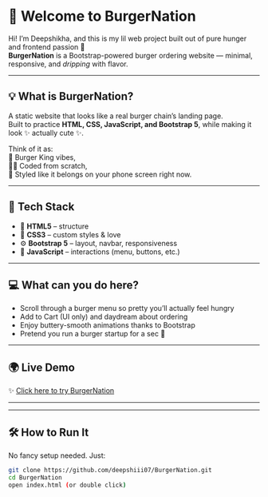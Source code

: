 # 🍔 Welcome to BurgerNation

Hi! I’m Deepshikha, and this is my lil web project built out of pure hunger and frontend passion 🫶  
**BurgerNation** is a Bootstrap-powered burger ordering website — minimal, responsive, and *dripping* with flavor.

---

## 💡 What is BurgerNation?

A static website that looks like a real burger chain’s landing page.  
Built to practice **HTML, CSS, JavaScript, and Bootstrap 5**, while making it look ✨ actually cute ✨.

Think of it as:  
🍔 Burger King vibes,  
👩‍💻 Coded from scratch,  
🎀 Styled like it belongs on your phone screen right now.

---

## 🎨 Tech Stack

- 🧱 **HTML5** – structure
- 🎨 **CSS3** – custom styles & love
- ⚙️ **Bootstrap 5** – layout, navbar, responsiveness
- 🧠 **JavaScript** – interactions (menu, buttons, etc.)

---

## 💻 What can you do here?

- Scroll through a burger menu so pretty you’ll actually feel hungry  
- Add to Cart (UI only) and daydream about ordering  
- Enjoy buttery-smooth animations thanks to Bootstrap  
- Pretend you run a burger startup for a sec 🍟

---

## 🌍 Live Demo

✨ [Click here to try BurgerNation](https://your-deployed-link.netlify.app)  

---

---

## 🛠 How to Run It

No fancy setup needed. Just:

```bash
git clone https://github.com/deepshiii07/BurgerNation.git
cd BurgerNation
open index.html (or double click)
